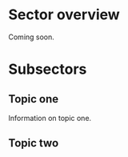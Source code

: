 <!-- TITLE: Agriculture -->
# Sector overview
Coming soon.


# Subsectors
## Topic one

Information on topic one.

## Topic two